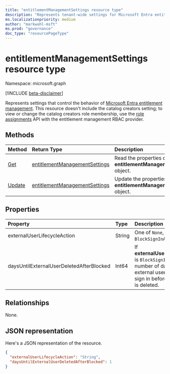 ```yaml
---
title: "entitlementManagementSettings resource type"
description: "Represents tenant-wide settings for Microsoft Entra entitlement management."
ms.localizationpriority: medium
author: "markwahl-msft"
ms.prod: "governance"
doc_type: "resourcePageType"
---
```


# entitlementManagementSettings resource type

Namespace: microsoft.graph

[!INCLUDE [beta-disclaimer](../../includes/beta-disclaimer.md)]

Represents settings that control the behavior of [Microsoft Entra entitlement management](entitlementmanagement-overview.md).  This resource doesn't include the catalog creators setting; to view or change the catalog creators role membership, use the [role assignments](unifiedroleassignment.md) API with the entitlement management RBAC provider.

## Methods

| Method       | Return Type | Description |
|:-------------|:------------|:------------|
| [Get](../api/entitlementmanagementsettings-get.md) | [entitlementManagementSettings](entitlementmanagementsettings.md) | Read the properties of an **entitlementManagementSettings** object. |
| [Update](../api/entitlementmanagementsettings-update.md) | [entitlementManagementSettings](entitlementmanagementsettings.md) | Update the properties of an **entitlementManagementSettings** object. |

## Properties

| Property     | Type        | Description |
|:-------------|:------------|:------------|
|externalUserLifecycleAction|String|One of `None`, `BlockSignIn`, or `BlockSignInAndDelete`. |
|daysUntilExternalUserDeletedAfterBlocked|Int64|If **externalUserLifecycleAction** is `BlockSignInAndDelete`, the number of days after an external user is blocked from sign in before their account is deleted.|

## Relationships

None.

## JSON representation

Here's a JSON representation of the resource.

<!-- {
  "blockType": "resource",
  "optionalProperties": [

  ],
  "@odata.type": "microsoft.graph.entitlementManagementSettings",
  "keyProperty": ""
}-->

```json
{
  "externalUserLifecycleAction": "String",
  "daysUntilExternalUserDeletedAfterBlocked": 1
}
```

<!-- uuid: 16cd6b66-4b1a-43a1-adaf-3a886856ed98
2019-02-04 14:57:30 UTC -->
<!-- {
  "type": "#page.annotation",
  "description": "entitlementManagementSettings resource",
  "keywords": "",
  "section": "documentation",
  "tocPath": ""
}-->
